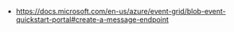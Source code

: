 * https://docs.microsoft.com/en-us/azure/event-grid/blob-event-quickstart-portal#create-a-message-endpoint
